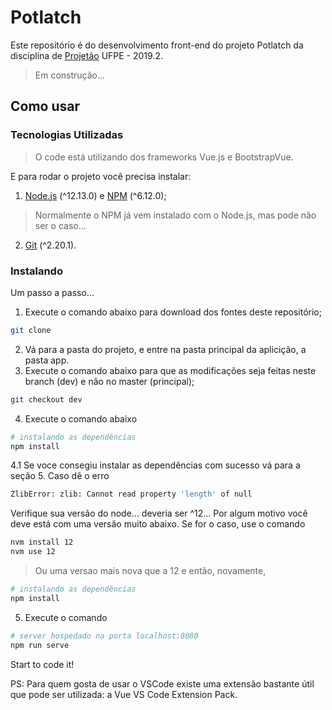 # Potlatch


Este repositório é do desenvolvimento front-end do projeto Potlatch da disciplina de [Projetão](https://projetao.ranoya.com) UFPE - 2019.2.

> Em construção...

## Como usar 

### Tecnologias Utilizadas

>O code está utilizando dos frameworks Vue.js e BootstrapVue. 

E para rodar o projeto você precisa instalar:

1. [Node.js](https://nodejs.org/) (^12.13.0) e [NPM](https://www.npmjs.com/package/npm) (^6.12.0); 
>Normalmente o NPM já vem instalado com o Node.js, mas pode não ser o caso...
2. [Git](https://git-scm.com/) (^2.20.1). 

### Instalando
Um passo a passo...
1. Execute o comando abaixo para download dos fontes deste repositório;
``` bash
git clone 
``` 
2. Vá para a pasta do projeto, e entre na pasta principal da aplicição, a pasta app.
3. Execute o comando abaixo para que as modificações seja feitas neste branch (dev) e não no master (principal);
```bash
git checkout dev
``` 

4. Execute o comando abaixo
``` bash
# instalando as dependências
npm install
```
4.1 Se voce consegiu instalar as dependências com sucesso vá para a seção 5. Caso dê o erro
```bash
ZlibError: zlib: Cannot read property 'length' of null 
```
Verifique sua versão do node... deveria ser ^12... Por algum motivo você deve está com uma versão muito abaixo.
Se for o caso, use o comando
```bash
nvm install 12
nvm use 12
```
>Ou uma versao mais nova que a 12 e então, novamente,
```bash
# instalando as dependências
npm install
```

5. Execute o comando 
``` bash
# server hospedado na porta localhost:8080
npm run serve
```
Start to code it!

PS: Para quem gosta de usar o VSCode existe uma extensão bastante útil que pode ser utilizada: a Vue VS Code Extension Pack.


